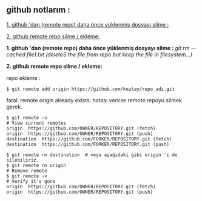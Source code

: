 ## github notlarım :

[1. github 'dan (remote repo) daha önce yüklenmiş dosyayı silme :](#1)

[2. github remote repo silme / ekleme:](#2)


**<a name='1'></a>1. github 'dan (remote repo) daha önce yüklenmiş dosyayı silme :**
*git rm --cached file1.txt (deleteS the file from repo but keep the file in filesystem...)*


**<a name='2'></a>2.  github remote repo silme / ekleme:**

repo ekleme :

```
$ git remote add origin https://github.com/koztay/repo_adi.git
```

fatal: remote origin already exists.  hatası verirse remote repoyu silmek gerek.

```
$ git remote -v
# View current remotes
origin  https://github.com/OWNER/REPOSITORY.git (fetch)
origin  https://github.com/OWNER/REPOSITORY.git (push)
destination  https://github.com/FORKER/REPOSITORY.git (fetch)
destination  https://github.com/FORKER/REPOSITORY.git (push)

$ git remote rm destination  # veya aşağıdaki gibi origin 'i de silebiliriz.
$ git remote rm origin
# Remove remote
$ git remote -v
# Verify it's gone
origin  https://github.com/OWNER/REPOSITORY.git (fetch)
origin  https://github.com/OWNER/REPOSITORY.git (push)
```